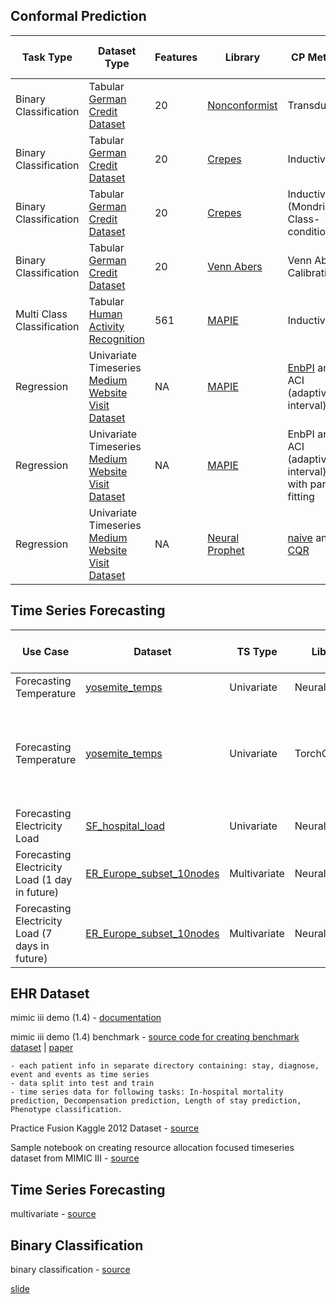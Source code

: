## Conformal Prediction

| Task Type | Dataset Type | Features | Library | CP Method | Coverage | Width of Interval/Predicted Set Size | Reproducibility | Comments | Implementation | Original Source |
|-----------|---------------|----------|---------|-----------|----------|--------------------------------------|------------------|----------|----------------|-----------------|
|    Binary Classification       |        Tabular [German Credit Dataset](https://www.openml.org/search?type=data&status=active&sort=runs&id=31)       |       20   |  [Nonconformist](https://github.com/donlnz/nonconformist)    |    Transductive      |    0.89     |   1.23                                   |  Yes                |    NA      |        [notebook](./tabular_classification_binary.ipynb)        |      [source](https://github.com/PacktPublishing/Practical-Guide-to-Applied-Conformal-Prediction/blob/main/Chapter_05_TCP.ipynb)           |
|    Binary Classification       |        Tabular [German Credit Dataset](https://www.openml.org/search?type=data&status=active&sort=runs&id=31)       |       20   |  [Crepes](https://crepes.readthedocs.io/en/latest/crepes_nb_wrap.html)    |    Inductive      |    0.93     |   1.40                                   |  NA                |    NA      |        [notebook](./tabular_classification_binary.ipynb)        |      [source](https://crepes.readthedocs.io/en/latest/crepes_nb_wrap.html)           |
|    Binary Classification       |        Tabular [German Credit Dataset](https://www.openml.org/search?type=data&status=active&sort=runs&id=31)       |       20   |  [Crepes](https://crepes.readthedocs.io/en/latest/crepes_nb_wrap.html)    |    Inductive (Mondrian Class-conditional)     |    0.93     |   1.40                                   |  NA                |    NA      |        [notebook](./tabular_classification_binary.ipynb)        |      [source](https://crepes.readthedocs.io/en/latest/crepes_nb_wrap.html)           |
|    Binary Classification       |        Tabular [German Credit Dataset](https://www.openml.org/search?type=data&status=active&sort=runs&id=31)       |       20   |  [Venn Abers](https://github.com/ip200/venn-abers/tree/main)    |    Venn Abers Calibration     |    NA     |   NA                                   |  NA                |    NA      |        [notebook](./tabular_classification_binary.ipynb)        |     [source-1](https://github.com/ip200/venn-abers/blob/main/src/venn_abers.py), [souce-2](https://www.kaggle.com/code/carlmcbrideellis/classifier-calibration-using-venn-abers)           |
|    Multi Class Classification       |        Tabular [Human Activity Recognition](https://www.openml.org/search?type=data&status=active&id=1478)       |       561   |  [MAPIE](https://mapie.readthedocs.io/en/stable/examples_classification/4-tutorials/plot_main-tutorial-classification.html#sphx-glr-examples-classification-4-tutorials-plot-main-tutorial-classification-py)    |    Inductive      |    1     |   1.26                                   |  NA                |    NA      |        [notebook](./tabular_classification_multi.ipynb)        |  
|    Regression       |       Univariate Timeseries [Medium Website Visit Dataset](https://raw.githubusercontent.com/marcopeix/time-series-analysis/master/data/medium_views_published_holidays.csv)       |       NA   |  [MAPIE](https://mapie.readthedocs.io/en/stable/examples_regression/4-tutorials/plot_ts-tutorial.html)    |    [EnbPI](https://proceedings.mlr.press/v139/xu21h/xu21h.pdf) and ACI (adaptive interval)     |    0.95, 0.94     |   652, 704                                   |  NA                |    NA      |        [notebook](./timeseries_univariate.ipynb)        |     NA         |               |
|    Regression       |       Univariate Timeseries [Medium Website Visit Dataset](https://raw.githubusercontent.com/marcopeix/time-series-analysis/master/data/medium_views_published_holidays.csv)       |       NA   |  [MAPIE](https://mapie.readthedocs.io/en/stable/examples_regression/4-tutorials/plot_ts-tutorial.html)    |    EnbPI and ACI (adaptive interval) with partial fitting    |    0.93, 0.93     |   583, 633                                   |  NA                |    NA      |        [notebook](./timeseries_univariate.ipynb)        |     NA         |               |
|    Regression       |       Univariate Timeseries [Medium Website Visit Dataset](https://raw.githubusercontent.com/marcopeix/time-series-analysis/master/data/medium_views_published_holidays.csv)       |       NA   |  [Neural Prophet](https://neuralprophet.com/how-to-guides/application-examples/energy_hospital_load.html)    |    [naive](https://neuralprophet.com/how-to-guides/feature-guides/uncertainty_quantification.html#Option-1:-Naive-Conformal-Prediction) and [CQR](https://neuralprophet.com/how-to-guides/feature-guides/uncertainty_quantification.html#Option-2:-Conformalized-Quantile-Regression)     |    0.88, 0.9     |   40.63, 118.70                                   |  NA                |    NA      |        [notebook](./timeseries_univariate.ipynb)        |     NA         |               |

## Time Series Forecasting

| Use Case | Dataset | TS Type | Library | Model | CP Method | Efficiency (interval width) | Validity (missclassification error) | Reproducibility | Comments | Implementation | Original Source |
|---|---|---|---|---|---|---|---|---|---|---| ---|
| Forecasting Temperature | [yosemite_temps](https://github.com/ourownstory/neuralprophet-data/blob/main/datasets/yosemite_temps.csv) | Univariate | NeuralProphet | [Autoregressive](https://neuralprophet.com/tutorials/tutorial04.html) | [CQR](https://neuralprophet.com/how-to-guides/feature-guides/uncertainty_quantification.html#Option-2:-Conformalized-Quantile-Regression) | 13.32 | 0.08 | NA |  | [temp-forecasting](https://github.com/fas38/conformal-prediction/blob/main/temperature_forecasting.ipynb) | [source](https://neuralprophet.com/how-to-guides/feature-guides/uncertainty_quantification.html#) |
| Forecasting Temperature | [yosemite_temps](https://github.com/ourownstory/neuralprophet-data/blob/main/datasets/yosemite_temps.csv) | Univariate | TorchCP | MLP | CQR | 28.19 | 0.1 | NA | depending on the training epoch coverage can reach 100 percentage | [temp-forecasting](https://github.com/fas38/conformal-prediction/blob/main/torchcp.ipynb) | [source](https://github.com/ml-stat-Sustech/TorchCP/blob/master/examples/time_series.py) |
| Forecasting Electricity Load | [SF_hospital_load](https://github.com/ourownstory/neuralprophet-data/blob/main/datasets/energy/SF_hospital_load.csv) | Univariate | NeuralProphet | Autoregressive | CQR | 76.19 | 0.02 | Yes |  | [load-forecasting](https://github.com/fas38/conformal-prediction/blob/main/neural_prophet.ipynb) | [source](https://neuralprophet.com/how-to-guides/feature-guides/uncertainty_quantification.html#) |
| Forecasting Electricity Load (1 day in future) | [ER_Europe_subset_10nodes](https://github.com/ourownstory/neuralprophet-data/blob/main/datasets/multivariate/ER_Europe_subset_10nodes.csv) | Multivariate | NeuralProphet | Autoregressive | [Naive](https://neuralprophet.com/how-to-guides/feature-guides/uncertainty_quantification.html#Option-1:-Naive-Conformal-Prediction) | 65.94 | 0.08 | NA |  | [load-forecasting](https://github.com/fas38/conformal-prediction/blob/main/multi_var_energy_load_forecast_single_step.ipynb) | [source](https://neuralprophet.com/how-to-guides/application-examples/energy_tool.html) |
| Forecasting Electricity Load (7 days in future)| [ER_Europe_subset_10nodes](https://github.com/ourownstory/neuralprophet-data/blob/main/datasets/multivariate/ER_Europe_subset_10nodes.csv) | Multivariate | NeuralProphet | Autoregressive | Naive | 483.48 | 0.08 | NA |  | [load-forecasting](https://github.com/fas38/conformal-prediction/blob/main/multi_var_energy_load_forecast_multi_step.ipynb) | [source](https://neuralprophet.com/how-to-guides/application-examples/energy_tool.html) |


## EHR Dataset

mimic iii demo (1.4) - [documentation](https://mimic.mit.edu/docs/iii/demo/)

mimic iii demo (1.4) benchmark - [source code for creating benchmark dataset](https://github.com/yerevann/mimic3-benchmarks) | [paper](https://www.nature.com/articles/s41597-019-0103-9)

    - each patient info in separate directory containing: stay, diagnose, event and events as time series
    - data split into test and train 
    - time series data for following tasks: In-hospital mortality prediction, Decompensation prediction, Length of stay prediction, Phenotype classification.
    
Practice Fusion Kaggle 2012 Dataset - [source](https://github.com/yasminlucero/Kaggle/tree/master)


Sample notebook on creating resource allocation focused timeseries dataset from MIMIC III - [source](./test.ipynb)


## Time Series Forecasting
multivariate - [source](https://github.com/fas38/conformal-prediction/blob/main/ts_multi_var.ipynb)

## Binary Classification
binary classification - [source](https://github.com/fas38/conformal-prediction/blob/main/binary_clf.ipynb)

[slide](./documents/Binary%20Classification%20for%20Tabular%20Data.pptx)